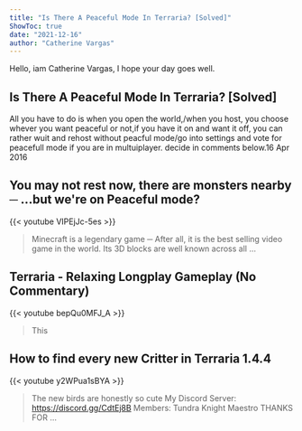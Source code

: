 ```yaml
---
title: "Is There A Peaceful Mode In Terraria? [Solved]"
ShowToc: true 
date: "2021-12-16"
author: "Catherine Vargas" 
---
```


Hello, iam Catherine Vargas, I hope your day goes well.
## Is There A Peaceful Mode In Terraria? [Solved]
All you have to do is when you open the world,/when you host, you choose whever you want peaceful or not,if you have it on and want it off, you can rather wuit and rehost without peacful mode/go into settings and vote for peacefull mode if you are in multuiplayer. decide in comments below.16 Apr 2016

## You may not rest now, there are monsters nearby ─ ...but we're on Peaceful mode?
{{< youtube VIPEjJc-5es >}}
>Minecraft is a legendary game ─ After all, it is the best selling video game in the world. Its 3D blocks are well known across all ...

## Terraria - Relaxing Longplay Gameplay (No Commentary)
{{< youtube bepQu0MFJ_A >}}
>This 

## How to find every new Critter in Terraria 1.4.4
{{< youtube y2WPua1sBYA >}}
>The new birds are honestly so cute My Discord Server: https://discord.gg/CdtEj8B Members: Tundra Knight Maestro THANKS FOR ...

